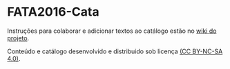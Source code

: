 # FATA2016-Cata

Instruções para colaborar e adicionar textos ao catálogo estão no [wiki do projeto](https://github.com/thiagohersan/FATA2016-Cata/wiki).

Conteúdo e catálogo desenvolvido e distribuido sob licença [(CC BY-NC-SA 4.0)](https://creativecommons.org/licenses/by-nc-sa/4.0/).
